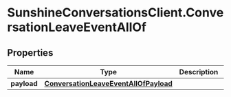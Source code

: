 # SunshineConversationsClient.ConversationLeaveEventAllOf

## Properties

Name | Type | Description | Notes
------------ | ------------- | ------------- | -------------
**payload** | [**ConversationLeaveEventAllOfPayload**](ConversationLeaveEventAllOfPayload.md) |  | [optional] 


